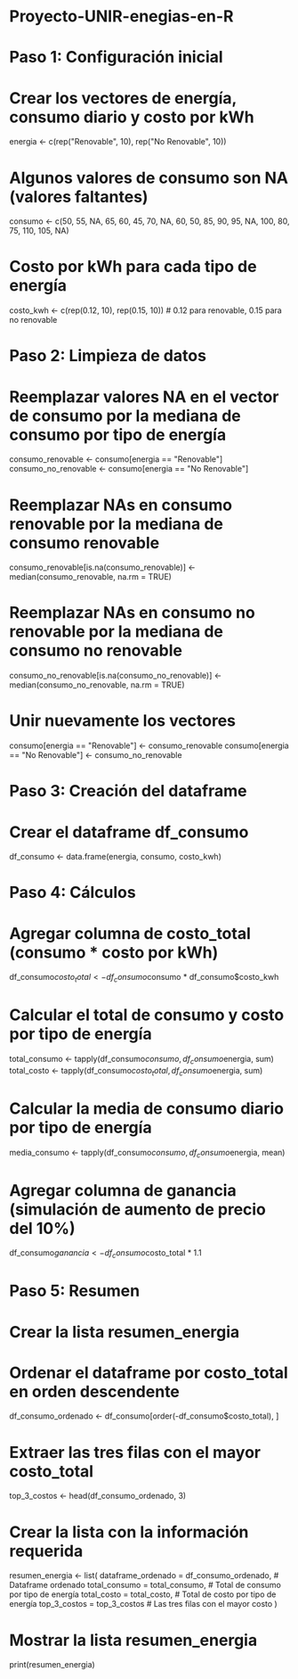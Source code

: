 # Proyecto-UNIR-enegias-en-R
# Paso 1: Configuración inicial

# Crear los vectores de energía, consumo diario y costo por kWh
energia <- c(rep("Renovable", 10), rep("No Renovable", 10))

# Algunos valores de consumo son NA (valores faltantes)
consumo <- c(50, 55, NA, 65, 60, 45, 70, NA, 60, 50,
             85, 90, 95, NA, 100, 80, 75, 110, 105, NA)

# Costo por kWh para cada tipo de energía
costo_kwh <- c(rep(0.12, 10), rep(0.15, 10))  # 0.12 para renovable, 0.15 para no renovable

# Paso 2: Limpieza de datos

# Reemplazar valores NA en el vector de consumo por la mediana de consumo por tipo de energía
consumo_renovable <- consumo[energia == "Renovable"]
consumo_no_renovable <- consumo[energia == "No Renovable"]

# Reemplazar NAs en consumo renovable por la mediana de consumo renovable
consumo_renovable[is.na(consumo_renovable)] <- median(consumo_renovable, na.rm = TRUE)

# Reemplazar NAs en consumo no renovable por la mediana de consumo no renovable
consumo_no_renovable[is.na(consumo_no_renovable)] <- median(consumo_no_renovable, na.rm = TRUE)

# Unir nuevamente los vectores
consumo[energia == "Renovable"] <- consumo_renovable
consumo[energia == "No Renovable"] <- consumo_no_renovable

# Paso 3: Creación del dataframe

# Crear el dataframe df_consumo
df_consumo <- data.frame(energia, consumo, costo_kwh)

# Paso 4: Cálculos

# Agregar columna de costo_total (consumo * costo por kWh)
df_consumo$costo_total <- df_consumo$consumo * df_consumo$costo_kwh

# Calcular el total de consumo y costo por tipo de energía
total_consumo <- tapply(df_consumo$consumo, df_consumo$energia, sum)
total_costo <- tapply(df_consumo$costo_total, df_consumo$energia, sum)

# Calcular la media de consumo diario por tipo de energía
media_consumo <- tapply(df_consumo$consumo, df_consumo$energia, mean)

# Agregar columna de ganancia (simulación de aumento de precio del 10%)
df_consumo$ganancia <- df_consumo$costo_total * 1.1

# Paso 5: Resumen

# Crear la lista resumen_energia

# Ordenar el dataframe por costo_total en orden descendente
df_consumo_ordenado <- df_consumo[order(-df_consumo$costo_total), ]

# Extraer las tres filas con el mayor costo_total
top_3_costos <- head(df_consumo_ordenado, 3)

# Crear la lista con la información requerida
resumen_energia <- list(
  dataframe_ordenado = df_consumo_ordenado,  # Dataframe ordenado
  total_consumo = total_consumo,             # Total de consumo por tipo de energía
  total_costo = total_costo,                 # Total de costo por tipo de energía
  top_3_costos = top_3_costos               # Las tres filas con el mayor costo
)

# Mostrar la lista resumen_energia
print(resumen_energia)


